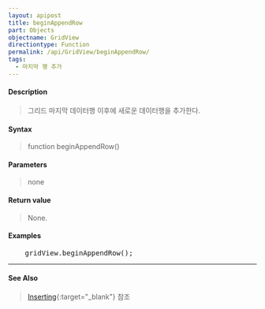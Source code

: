 ```yaml
---
layout: apipost
title: beginAppendRow
part: Objects
objectname: GridView
directiontype: Function
permalink: /api/GridView/beginAppendRow/
tags: 
  - 마지막 행 추가
---
```



#### Description

> 그리드 마지막 데이터행 이후에 새로운 데이터행을 추가한다.

#### Syntax

> function beginAppendRow()

#### Parameters

> none

#### Return value

> None.

#### Examples 

<pre class="prettyprint">
    gridView.beginAppendRow();
</pre>

---

#### See Also

> [Inserting](http://demo.realgrid.com/Demo/Inserting){:target="_blank"} 참조   

